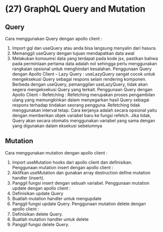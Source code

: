 # (27) GraphQL Query and Mutation
## Query
Cara menggunakan Query dengan apollo client :
1.	Import gql dan useQuery atau anda bisa langsung menyalin dari hasura.
2.	Memanggil useQuery dengan tujuan mendapatkan data awal
3.	Melakukan komsumsi data yang terdapat pada kode jsx, pastikan bahwa pada permintaan pertama data adalah nol sehingga perlu menggunakan rangkaian opsional untuk menghindari kesalahan.
Penggunaan Query dengan Apollo Client – Lazy Query :
useLazyQuery sangat cocok untuk mengeksekusi Query sebagai respons selain rendering komponen. Berbeda dengan useQuery, pemanggilan useLazyQuery, tidak akan segera mengeksekusi Query yang terkait. 
Penggunaan Query dengan Apollo Client – Refetching :
Refetching merupakan proses pengambilan ulang yang memungkinkan dalam menyegarkan hasil Query sebagai respons terhadap tindakan seorang pengguna. Refetching tidak menggunakan interval tetap. Cara kerjanya adalah secara opsional yaitu dengan memberikan objek variabel baru ke fungsi refetch. Jika tidak, Query akan secara otomatis menggunakan variabel yang sama dengan yang digunakan dalam eksekusi sebelumnya
## Mutation
Cara menggunakan mutation dengan apollo client :
1.	Import useMutation hooks dari apollo client dan definisikan.
Penggunaan mutation insert dengan apollo client :
1.	Aktifkan useMutation dan gunakan array destruction define mutation handler (insert).
2.	Panggil fungsi insert dengan sebuah variabel.
Penggunaan mutation update dengan apollo client :
1.	Definisikan update Query
2.	Buatlah mutation handler untuk mengupdate
3.	Panggil fungsi update Query.
Penggunaan mutation delete dengan apollo client :
1.	Definisikan delete Query.
2.	Buatlah mutation handler untuk delete
3.	Panggil fungsi delete Query.

